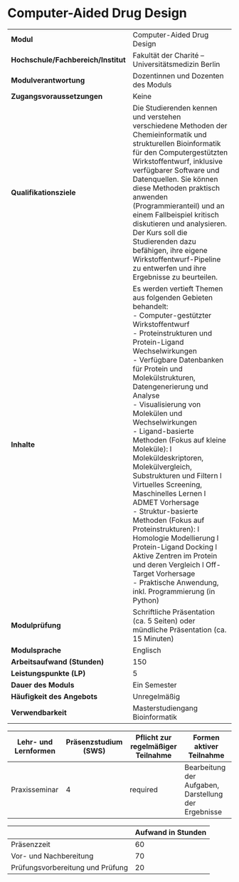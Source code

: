# Computer-Aided Drug Design
|                                    |   |
|------------------------------------|---|
|**Modul**                           | Computer-Aided Drug Design |
|**Hochschule/Fachbereich/Institut** | Fakultät der Charité – Universitätsmedizin Berlin |
|**Modulverantwortung**              | Dozentinnen und Dozenten des Moduls |
|**Zugangsvoraussetzungen**          | Keine |
|**Qualifikationsziele**             | Die Studierenden kennen und verstehen verschiedene Methoden der Chemieinformatik und strukturellen Bioinformatik für den Computergestützten Wirkstoffentwurf, inklusive verfügbarer Software und Datenquellen. Sie können diese Methoden praktisch anwenden (Programmieranteil) und an einem Fallbeispiel kritisch diskutieren und analysieren. Der Kurs soll die Studierenden dazu befähigen, ihre eigene Wirkstoffentwurf-Pipeline zu entwerfen und ihre Ergebnisse zu beurteilen. |
|**Inhalte**                         | Es werden vertieft Themen aus folgenden Gebieten behandelt:<br>- Computer-gestützter Wirkstoffentwurf<br>- Proteinstrukturen und Protein-Ligand Wechselwirkungen<br>- Verfügbare Datenbanken für Protein und Molekülstrukturen, Datengenerierung und Analyse<br>- Visualisierung von Molekülen und Wechselwirkungen<br>- Ligand-basierte Methoden (Fokus auf kleine Moleküle): l Moleküldeskriptoren, Molekülvergleich, Substrukturen und Filtern l Virtuelles Screening, Maschinelles Lernen l ADMET Vorhersage<br>- Struktur-basierte Methoden (Fokus auf Proteinstrukturen): l Homologie Modellierung l Protein-Ligand Docking l Aktive Zentren im Protein und deren Vergleich l Off-Target Vorhersage<br>- Praktische Anwendung, inkl. Programmierung (in Python) |
|**Modulprüfung**                    | Schriftliche Präsentation (ca. 5 Seiten) oder mündliche Präsentation (ca. 15 Minuten) |
|**Modulsprache**                    | Englisch |
|**Arbeitsaufwand (Stunden)**        | 150 |
|**Leistungspunkte (LP)**            | 5 |
|**Dauer des Moduls**                | Ein Semester |
|**Häufigkeit des Angebots**         | Unregelmäßig |
|**Verwendbarkeit**                  | Masterstudiengang Bioinformatik |

| Lehr- und Lernformen | Präsenzstudium <br> (SWS) | Pflicht zur regelmäßiger Teilnahme | Formen aktiver Teilnahme |
| ---------------------|---------------------------|------------------------------------|------------------------- |
| Praxisseminar        | 4                         | required                           | Bearbeitung der Aufgaben, Darstellung der Ergebnisse |

|   | Aufwand in Stunden |
| - |--------------------|
| Präsenzzeit                              | 60    |
| Vor- und Nachbereitung                   | 70    |
| Prüfungsvorbereitung und Prüfung         | 20    |
